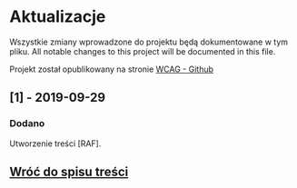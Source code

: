 # Aktualizacje

Wszystkie zmiany wprowadzone do projektu będą dokumentowane w tym pliku.
All notable changes to this project will be documented in this file.

Projekt został opublikowany na stronie [WCAG - Github](https://github.com/Wloclawek/WCAG)

## [1] - 2019-09-29

### Dodano

Utworzenie treści [RAF].

## [Wróć do spisu treści](../README.md)
